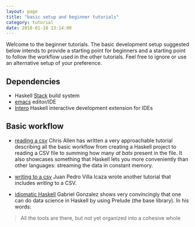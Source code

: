 ```yaml
---
layout: page
title: "basic setup and beginner tutorials"
category: tutorial
date: 2018-01-18 13:14:00
---
```


Welcome to the beginner tutorials. The basic development setup suggested below intends to provide a starting point for beginners and a starting point to follow the workflow used in the other tutorials. Feel free to ignore or use an alternative setup of your preference.

## Dependencies

- Haskell [Stack](https://haskell-lang.org/get-started) build system
- [emacs](https://www.gnu.org/software/emacs/) editor/IDE
- [Intero](https://haskell-lang.org/intero) Haskell interactive development extension for IDEs

## Basic workflow

- [reading a csv](http://howistart.org/posts/haskell/1/) Chris Allen has written a very approachable tutorial describing all the basic workflow from creating a Haskell project to reading a CSV file to summing how many *at bats* present in the file. It also showcases something that Haskell lets you more conveniently than other languages: streaming the data in constant memory.

- [writing to a csv](https://www.stackbuilders.com/tutorials/haskell/csv-encoding-decoding/) Juan Pedro Villa Icaza wrote another tutorial that includes *writing* to a CSV.

- [idiomatic Haskell](https://github.com/Gabriel439/slides/blob/master/lambdaconf/data/data.md) Gabriel Gonzalez shows very convincingly that one can do data science in Haskell by using Prelude (the base library). In his words:
> All the tools are there, but not yet organized into a cohesive whole

